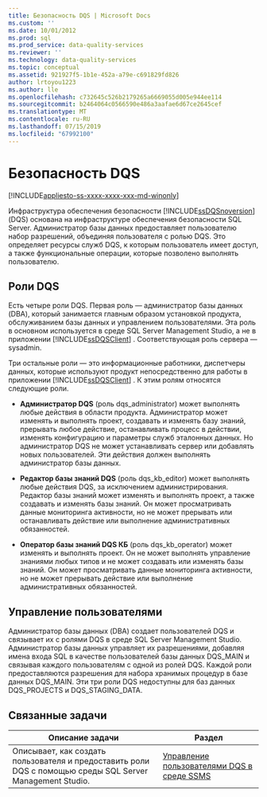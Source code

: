 ```yaml
---
title: Безопасность DQS | Microsoft Docs
ms.custom: ''
ms.date: 10/01/2012
ms.prod: sql
ms.prod_service: data-quality-services
ms.reviewer: ''
ms.technology: data-quality-services
ms.topic: conceptual
ms.assetid: 921927f5-1b1e-452a-a79e-c691829fd826
author: lrtoyou1223
ms.author: lle
ms.openlocfilehash: c732645c526b2179265a6669055d005e944ee114
ms.sourcegitcommit: b2464064c0566590e486a3aafae6d67ce2645cef
ms.translationtype: MT
ms.contentlocale: ru-RU
ms.lasthandoff: 07/15/2019
ms.locfileid: "67992100"
---
```

# <a name="dqs-security"></a>Безопасность DQS

[!INCLUDE[appliesto-ss-xxxx-xxxx-xxx-md-winonly](../includes/appliesto-ss-xxxx-xxxx-xxx-md-winonly.md)]

  Инфраструктура обеспечения безопасности [!INCLUDE[ssDQSnoversion](../includes/ssdqsnoversion-md.md)] (DQS) основана на инфраструктуре обеспечения безопасности SQL Server. Администратор базы данных предоставляет пользователю набор разрешений, объединяя пользователя с ролью DQS. Это определяет ресурсы служб DQS, к которым пользователь имеет доступ, а также функциональные операции, которые позволено выполнять пользователю.  
  
## <a name="dqs-roles"></a>Роли DQS  
 Есть четыре роли DQS. Первая роль — администратор базы данных (DBA), который занимается главным образом установкой продукта, обслуживанием базы данных и управлением пользователями. Эта роль в основном используется в среде SQL Server Management Studio, а не в приложении [!INCLUDE[ssDQSClient](../includes/ssdqsclient-md.md)] . Соответствующая роль сервера — sysadmin.  
  
 Три остальные роли — это информационные работники, диспетчеры данных, которые используют продукт непосредственно для работы в приложении [!INCLUDE[ssDQSClient](../includes/ssdqsclient-md.md)] . К этим ролям относятся следующие роли.  
  
-   **Администратор DQS** (роль dqs_administrator) может выполнять любые действия в области продукта. Администратор может изменять и выполнять проект, создавать и изменять базу знаний, прерывать любое действие, останавливать процесс в действии, изменять конфигурацию и параметры служб эталонных данных. Но администратор DQS не может устанавливать сервер или добавлять новых пользователей. Эти действия должен выполнять администратор базы данных.  
  
-   **Редактор базы знаний DQS** (роль dqs_kb_editor) может выполнять любые действия DQS, за исключением администрирования. Редактор базы знаний может изменять и выполнять проект, а также создавать и изменять базы знаний. Он может просматривать данные мониторинга активности, но не может прерывать или останавливать действие или выполнение административных обязанностей.  
  
-   **Оператор базы знаний DQS КБ** (роль dqs_kb_operator) может изменять и выполнять проект. Он не может выполнять управление знаниями любых типов и не может создавать или изменять базы знаний. Он может просматривать данные мониторинга активности, но не может прерывать действие или выполнение административных обязанностей.  
  
## <a name="user-management"></a>Управление пользователями  
 Администратор базы данных (DBA) создает пользователей DQS и связывает их с ролями DQS в среде SQL Server Management Studio. Администратор базы данных управляет их разрешениями, добавляя имена входа SQL в качестве пользователей базы данных DQS_MAIN и связывая каждого пользователям с одной из ролей DQS. Каждой роли предоставляются разрешения для набора хранимых процедур в базе данных DQS_MAIN. Эти три роли DQS недоступны для баз данных DQS_PROJECTS и DQS_STAGING_DATA.  
  
## <a name="related-tasks"></a>Связанные задачи  
  
|Описание задачи|Раздел|  
|----------------------|-----------|  
|Описывает, как создать пользователя и предоставить роли DQS с помощью среды SQL Server Management Studio.|[Управление пользователями DQS в среде SSMS](https://msdn.microsoft.com/library/955af01d-00da-4c51-9311-f3848749df54)|  
  
  
